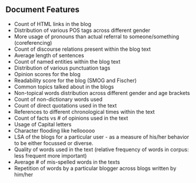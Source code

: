 ## Document Features 

* Count of HTML links in the blog
* Distribution of various POS tags across different gender
* More usage of pronouns than actual referral to someone/something (coreferencing)
* Count of discourse relations present within the blog text
* Average length of sentences 
* Count of named entities within the blog text
* Distribution of various punctuation tags
* Opinion scores for the blog
* Readability score for the blog (SMOG and Fischer)
* Common topics talked about in the blogs
* Non-topical words distribution across different gender and age brackets
* Count of non-dictionary words used
* Count of direct quotations used in the text
* References to different chronological times within the text
* Count of facts vs # of opinions used in the text
* Usage of Capital letters
* Character flooding like hellooooo
* LSA of the blogs for a particular user - as a measure of his/her behavior to be either focussed or diverse.
* Quality of words used in the text (relative frequency of words in corpus: less frequent more important)
* Average # of mis-spelled words in the texts
* Repetition of words by a particular blogger across blogs written by him/her

